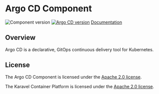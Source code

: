 # Argo CD Component

![Component version](https://img.shields.io/badge/dynamic/yaml?color=blue&label=component+version&query=$.entries.argocd[0].version&url=https%3A%2F%2Frepository.platform.karavel.io%2Funstable%2Findex.yaml&style=for-the-badge)
[![Argo CD version](https://img.shields.io/badge/dynamic/yaml?color=blue&label=argocd+version&query=$.entries.argocd[0].appVersion&url=https%3A%2F%2Frepository.platform.karavel.io%2Funstable%2Findex.yaml&style=for-the-badge)](https://argo-cd.readthedocs.io)
[Documentation](https://docs.karavel.io/components/argocd)

## Overview

Argo CD is a declarative, GitOps continuous delivery tool for Kubernetes.

## License

The Argo CD Component is licensed under the [Apache 2.0 license](LICENSE).

The Karavel Container Platform is licensed under the [Apache 2.0 license](https://github.com/karavel-io/platform/blob/main/LICENSE).
